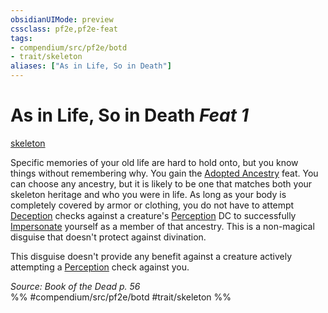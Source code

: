 ```yaml
---
obsidianUIMode: preview
cssclass: pf2e,pf2e-feat
tags:
- compendium/src/pf2e/botd
- trait/skeleton
aliases: ["As in Life, So in Death"]
---
```

# As in Life, So in Death  *Feat 1*  
[skeleton](rules/traits/skeleton-b1.md "Skeleton Ancestry & Heritage Trait")  


Specific memories of your old life are hard to hold onto, but you know things without remembering why. You gain the [Adopted Ancestry](compendium/feats/adopted-ancestry.md) feat. You can choose any ancestry, but it is likely to be one that matches both your skeleton heritage and who you were in life. As long as your body is completely covered by armor or clothing, you do not have to attempt [Deception](compendium/skills.md#Deception) checks against a creature's [Perception](compendium/skills.md#Perception) DC to successfully [Impersonate](rules/actions/impersonate.md) yourself as a member of that ancestry. This is a non-magical disguise that doesn't protect against divination.

This disguise doesn't provide any benefit against a creature actively attempting a [Perception](compendium/skills.md#Perception) check against you.

*Source: Book of the Dead p. 56*  
%% #compendium/src/pf2e/botd #trait/skeleton %%
